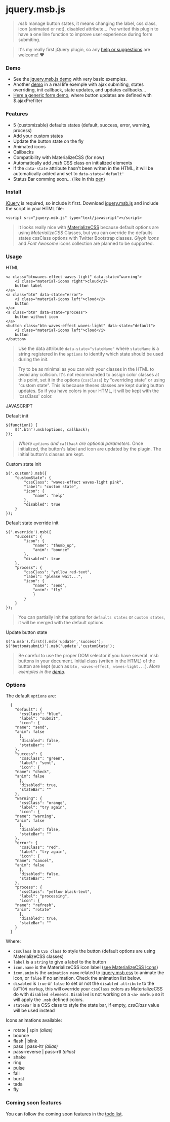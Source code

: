 # jquery.msb.js #

> *msb* manage button states, it means changing the label, css class, icon (animated or not), disabled attribute... I've writed this plugin to have a one line function to improve user experience during form submiting.

> It's my really first jQuery plugin, so any [help or suggestions](https://github.com/fchaussin/jquery-multi-state-button/issues) are welcome! ♥

### Demo

- See the [jquery.msb.js demo](https://codepen.io/fchaussin/pen/vejWKG) with very basic exemples.
- Another [demo](https://codepen.io/fchaussin/pen/mBKjzO) in a real life exemple with ajax submiting, states overriding, init callback, state updates, and updates callbacks...
- [Here a generic form demo](https://codepen.io/fchaussin/pen/EwdwRg), where button updates are defined with $.ajaxPrefilter

### Features

- 5 (customizable) defaults states (default, success, error, warning, process)
- Add your custom states
- Update the button state on the fly
- Animated icons
- Callbacks
- Compatibility with MaterializeCSS (for now)
- Automatically add *.msb* CSS class on initialized elements 
- If the `data-state` attribute hasn't been writen in the HTML, it will be automatically added and set to `data-state='default'`
- Status Bar comming soon... (like in this [pen](https://codepen.io/fchaussin/pen/aLYmxG))

### Install

[jQuery](http://jquery.com/download/) is required, so include it first.
  Download [jquery.msb.js](https://raw.githubusercontent.com/fchaussin/jquery-multi-state-button/master/jquery.msb.js) and include the script in your HTML file:

	<script src="jquery.msb.js" type="text/javascript"></script>

> It looks really nice with [MaterializeCSS](https://github.com/Dogfalo/materialize) because default options are using *MaterializeCSS* Classes, but you can override the defaults states cssClass options with Twitter Bootstrap classes. 
> *Glyph icons* and *Font Awesome* icons collection are planned to be supported.
	

### Usage

HTML

	<a class="btnwaves-effect waves-light" data-state="warning">
		<i class="material-icons right">cloud</i>
		button label
	</a>
	<a class="btn" data-state="error">
		<i class="material-icons left">cloud</i>
		button
	</a>
	<a class="btn" data-state="process">
		button without icon
	</a>
	<button class="btn waves-effect waves-light" data-state="default">
		<i class="material-icons left">cloud</i>
		button
	</button>

> Use the data attribute `data-state="stateName"` where `stateName` is a string registered in the `options` to identify which state should be used during the init. 

> Try to be as minimal as you can with your classes in the HTML to avoid any collision. It's not recommanded to assign color classes at this point, set it in the options (`cssClass`) by "overriding state" or using "custom state". This is because theses classes are kept during button updates. So if you have colors in your HTML, it will be kept with the 'cssClass' color.


JAVASCRIPT

Default init

	$(function() {
		$('.btn').msb(options, callback);
	});
> *Where `options` and `callback` are optional parameters.* 
> Once initialized, the button's label and icon are updated by the plugin. The initial button's classes are kept.

Custom state init

	$('.custom').msb({
		"customState": {
			"cssClass": "waves-effect waves-light pink",
			"label": "custom state",
			"icon": {
				"name": "help"
			},
			"disabled": true
		}
	});

Default state override init

	$('.override').msb({
		"success": {
			"icon": {
				"name": "thumb_up", 
				"anim": "bounce"
			},
			"disabled": true
		},
		"process": {
			"cssClass": "yellow red-text",
			"label": "please wait...",
			"icon": {
				"name": "send", 
				"anim": "fly"
				}
		    }
		}
	});

> You can partially init the options for `defaults states` or `custom states`, it will be merged with the default options.

Update button state

	$('a.msb').first().msb('update','success');
	$('button#submit)').msb('update','customState');	

> Be careful to use the proper DOM selector if you have several .msb buttons in your document.
> Initial class (writen in the HTML) of the button are kept (such as `btn, waves-effect, waves-light...`).
*More exemples in the [demo](https://codepen.io/fchaussin/pen/vejWKG).*

### Options

The default `options` are:

	  {
	    "default": {
	      "cssClass": "blue",
	      "label": "submit",
	      "icon": {
		"name": "send", 
		"anim": false
	      },
	      "disabled": false,
	      "stateBar": ""
	    },
	    "success": {
	      "cssClass": "green",
	      "label": "sent",
	      "icon": {
		"name": "check",
		"anim": false
	      },
	      "disabled": true,
	      "stateBar": ""
	    },
	    "warning": {
	      "cssClass": "orange",
	      "label": "try again",
	      "icon": {
		"name": "warning",
		"anim": false
	      },
	      "disabled": false,
	      "stateBar": ""
	    },
	    "error": {
	      "cssClass": "red",
	      "label": "try again",
	      "icon": {
		"name": "cancel",
		"anim": false
	      },
	      "disabled": false,
	      "stateBar": ""
	    },
	    "process": {
	      "cssClass": "yellow black-text",
	      "label": "processing",
	      "icon": {
		"name": "refresh",
		"anim": "rotate"
	      },
	      "disabled": true,
	      "stateBar": ""
	    }
	  }

Where:

- `cssClass` is a `CSS class` to style the button (default options are using MaterializeCSS classes)
- `label` is a `string` to give a label to the button
- `icon.name` is the MaterializeCSS icon label ([see MaterializeCSS Icons](http://materializecss.com/icons.html))
- `icon.anim` is the `animation name` related to [jquery.msb.css](https://github.com/fchaussin/jquery-multi-state-button/blob/dev/jquery.msb.css) to animate the icon, or `false` if no animation. Check the animation list below.
- `disabled` is `true` or `false` to set or not the `disabled attribute` to the `BUTTON markup`, this will override your `cssClass` colors as MaterializeCSS do with `disabled elements`. `Disabled` is not working on a `<a> markup` so it will apply the `.msb` defined colors.
- `stateBar` is a CSS class to style the state bar, if empty, *cssClass* value will be used instead


Icons animations available:
- rotate | spin *(alias)*
- bounce
- flash | blink
- pass | pass-ltr *(alias)*
- pass-reverse | pass-rtl *(alias)*
- shake
- ring
- pulse
- fall
- burst
- tada
- fly

### Coming soon features

You can follow the coming soon features in the [todo list](https://github.com/fchaussin/jquery-multi-state-button/projects/1).

